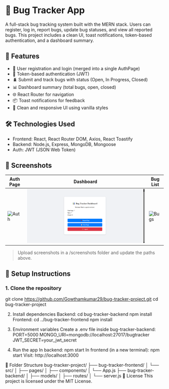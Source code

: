 # 🐞 Bug Tracker App

A full-stack bug tracking system built with the MERN stack. Users can register, log in, report bugs, update bug statuses, and view all reported bugs. This project includes a clean UI, toast notifications, token-based authentication, and a dashboard summary.

## 🚀 Features

- 👤 User registration and login (merged into a single AuthPage)
- 🔐 Token-based authentication (JWT)
- 🪲 Submit and track bugs with status (Open, In Progress, Closed)
- 📊 Dashboard summary (total bugs, open, closed)
- 🌐 React Router for navigation
- 📦 Toast notifications for feedback
- 💄 Clean and responsive UI using vanilla styles

## 🛠️ Technologies Used

- Frontend: React, React Router DOM, Axios, React Toastify
- Backend: Node.js, Express, MongoDB, Mongoose
- Auth: JWT (JSON Web Token)

## 📸 Screenshots

| Auth Page | Dashboard | Bug List |
|-----------|-----------|----------|
| ![Auth](screenshots/auth.png) | ![Dashboard](screenshots/dashboard.png) | ![Bugs](screenshots/bugs.png) |

> Upload screenshots in a /screenshots folder and update the paths above.

## 🔧 Setup Instructions

### 1. Clone the repository


git clone https://github.com/Gowthamkumar29/bug-tracker-project.git
cd bug-tracker-project

2. Install dependencies
Backend:
cd bug-tracker-backend
npm install
Frontend:
cd ../bug-tracker-frontend
npm install

3. Environment variables
Create a .env file inside bug-tracker-backend:
PORT=5000
MONGO_URI=mongodb://localhost:27017/bugtracker
JWT_SECRET=your_jwt_secret

4. Run the app
In backend:
npm start
In frontend (in a new terminal):
npm start
Visit: http://localhost:3000

📂 Folder Structure
bug-tracker-project/
├── bug-tracker-frontend/
│   └── src/
│       ├── pages/
│       ├── components/
│       └── App.js
├── bug-tracker-backend/
│   ├── models/
│   ├── routes/
│   └── server.js
📜 License
This project is licensed under the MIT License.
